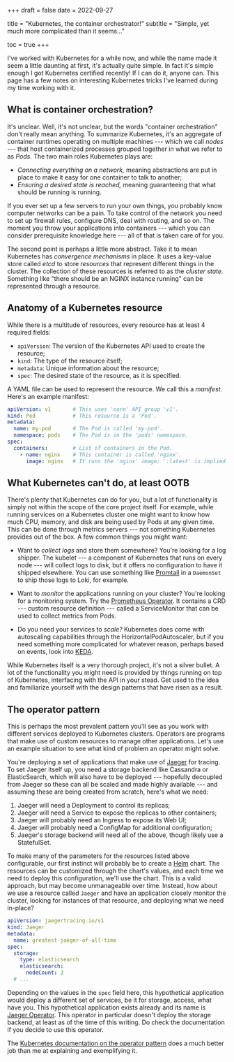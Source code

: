 +++
draft = false
date  = 2022-09-27

title = "Kubernetes, the container orchestrator!"
subtitle = "Simple, yet much more complicated than it seems..."

toc = true
+++

I've worked with Kubernetes for a while now, and while the name made it seem a
little daunting at first, it's actually quite simple. In fact it's simple
enough I got Kubernetes certified recently! If I can do it, anyone can. This
page has a few notes on interesting Kubernetes tricks I've learned during my
time working with it.

## What is container orchestration?

It's unclear. Well, it's not unclear, but the words "container orchestration"
don't really mean anything. To summarize Kubernetes, it's an aggregate of
container runtimes operating on multiple machines --- which we call _nodes_ ---
that host containerized processes grouped together in what we refer to as
_Pods._ The two main roles Kubernetes plays are: 

- _Connecting everything on a network,_ meaning abstractions are put in place
  to make it easy for one container to talk to another;
- _Ensuring a desired state is reached,_ meaning guaranteeing that what should
  be running is running.

If you ever set up a few servers to run your own things, you probably know
computer networks can be a pain. To take control of the network you need to set
up firewall rules, configure DNS, deal with routing, and so on. The moment you
throw your applications into containers --- which you can consider prerequisite
knowledge here --- all of that is taken care of for you.

The second point is perhaps a little more abstract. Take it to mean Kubernetes
has _convergence mechanisms_ in place. It uses a key-value store called _etcd_
to store _resources_ that represent different things in the cluster. The
collection of these resources is referred to as the _cluster state._ Something
like "there should be an NGINX instance running" can be represented through a
resource.

## Anatomy of a Kubernetes resource

While there is a multitude of resources, every resource has at least 4 required
fields:

- `apiVersion`: The version of the Kubernetes API used to create the resource;
- `kind`: The type of the resource itself;
- `metadata`: Unique information about the resource;
- `spec`: The desired state of the resource, as it is specified.

A YAML file can be used to represent the resource. We call this a _manifest._
Here's an example manifest:

```yaml
apiVersion: v1       # This uses 'core' API group 'v1'.
kind: Pod            # This resource is a 'Pod'.
metadata:
  name: my-pod       # The Pod is called 'my-pod'.
  namespace: pods    # The Pod is in the 'pods' namespace.
spec:
  containers:        # List of containers in the Pod.
    - name: nginx    # This container is called 'nginx'.
      image: nginx   # It runs the 'nginx' image; ':latest' is implied.
```

## What Kubernetes can't do, at least OOTB

There's plenty that Kubernetes can do for you, but a lot of functionality is
simply not within the scope of the core project itself. For example, while
running services on a Kubernetes cluster one might want to know how much CPU,
memory, and disk are being used by Pods at any given time. This can be done
through metrics servers --- not something Kubernetes provides out of the box. A
few common things you might want:

- Want to _collect logs_ and store them somewhere? You're looking for a log
  shipper. The kubelet --- a component of Kubernetes that runs on every node
  --- will collect logs to disk, but it offers no configuration to have it
  shipped elsewhere. You can use something like [Promtail][promtail] in a
  `DaemonSet` to ship those logs to Loki, for example.

- Want to _monitor_ the applications running on your cluster? You're looking
  for a monitoring system. Try the [Prometheus Operator][prom-operator]. It
  contains a CRD --- custom resource definition --- called a ServiceMonitor
  that can be used to collect metrics from Pods.

- Do you need your services to _scale?_ Kubernetes does come with autoscaling
  capabilities through the HorizontalPodAutoscaler, but if you need something
  more complicated for whatever reason, perhaps based on events, look into
  [KEDA][keda].

[promtail]: https://grafana.com/docs/loki/latest/clients/promtail/
[prom-operator]: https://github.com/prometheus-operator/prometheus-operator
[keda]: https://keda.sh/

While Kubernetes itself is a very thorough project, it's not a silver bullet. A
lot of the functionality you might need is provided by things running on top of
Kubernetes, interfacing with the API in your stead. Get used to the idea and
familiarize yourself with the design patterns that have risen as a result.

## The operator pattern

This is perhaps the most prevalent pattern you'll see as you work with
different services deployed to Kubernetes clusters. Operators are programs that
make use of custom resources to manage other applications. Let's use an example
situation to see what kind of problem an operator might solve.

You're deploying a set of applications that make use of [Jaeger][jaeger] for
tracing. To set Jaeger itself up, you need a storage backend like Cassandra or
ElasticSearch, which will also have to be deployed --- hopefully decoupled from
Jaeger so these can all be scaled and made highly available --- and assuming
these are being created from scratch, here's what we need:

1. Jaeger will need a Deployment to control its replicas;
2. Jaeger will need a Service to expose the replicas to other containers;
3. Jaeger will probably need an Ingress to expose its Web UI;
4. Jaeger will probably need a ConfigMap for additional configuration;
5. Jaeger's storage backend will need all of the above, though likely use a
   StatefulSet.

To make many of the parameters for the resources listed above configurable, our
first instinct will probably be to create a [Helm][helm] chart. The resources
can be customized through the chart's values, and each time we need to deploy
this configuration, we'll use the chart. This is a valid approach, but may
become unmanageable over time. Instead, how about we use a resource called
`Jaeger` and have an application closely monitor the cluster, looking for
instances of that resource, and deploying what we need in-place?

```yaml
apiVersion: jaegertracing.io/v1
kind: Jaeger
metadata:
  name: greatest-jaeger-of-all-time
spec:
  storage:
    type: elasticsearch
    elasticsearch:
      nodeCount: 3
  # ...
```

Depending on the values in the `spec` field here, this hypothetical application
would deploy a different set of services, be it for storage, access, what have
you. This hypothetical application exists already and its name is [Jaeger
Operator][jaeger-operator]. This operator in particular doesn't deploy the
storage backend, at least as of the time of this writing. Do check the
documentation if you decide to use this operator.

The [Kubernetes documentation on the operator pattern][k8s-operator-docs] does
a much better job than me at explaining and exemplifying it.

[jaeger-operator]: https://github.com/jaegertracing/jaeger-operator/
[jaeger]: https://jaegertracing.io
[helm]: https://helm.sh
[k8s-operator-docs]: https://kubernetes.io/docs/concepts/extend-kubernetes/operator/
